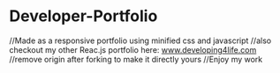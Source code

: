 # Developer-Portfolio
//Made as a responsive portfolio using minified css and javascript
//also checkout my other Reac.js portfolio here: www.developing4life.com
//remove origin after forking to make it directly yours
//Enjoy my work
